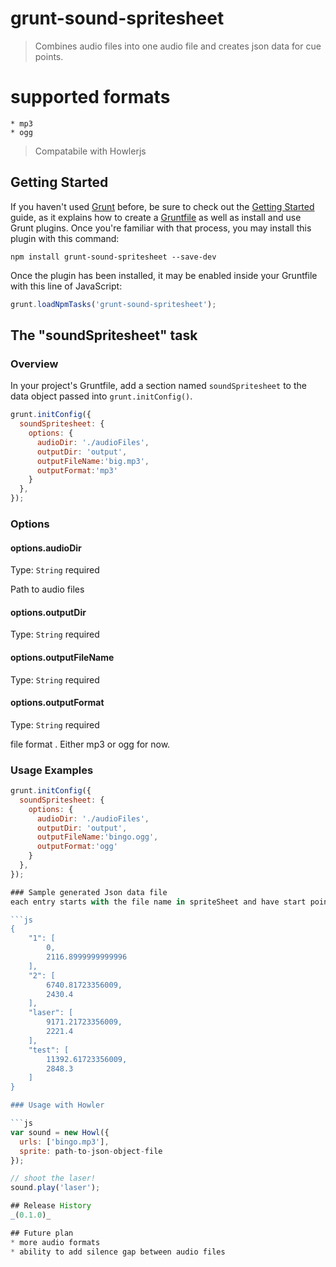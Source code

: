 # grunt-sound-spritesheet

> Combines audio files into one audio file and creates json data for cue points.

# supported formats
    * mp3
    * ogg


> Compatabile with Howlerjs

## Getting Started


If you haven't used [Grunt](http://gruntjs.com/) before, be sure to check out the [Getting Started](http://gruntjs.com/getting-started) guide, as it explains how to create a [Gruntfile](http://gruntjs.com/sample-gruntfile) as well as install and use Grunt plugins. Once you're familiar with that process, you may install this plugin with this command:

```shell
npm install grunt-sound-spritesheet --save-dev
```

Once the plugin has been installed, it may be enabled inside your Gruntfile with this line of JavaScript:

```js
grunt.loadNpmTasks('grunt-sound-spritesheet');
```

## The "soundSpritesheet" task

### Overview
In your project's Gruntfile, add a section named `soundSpritesheet` to the data object passed into `grunt.initConfig()`.

```js
grunt.initConfig({
  soundSpritesheet: {
    options: {
      audioDir: './audioFiles',
      outputDir: 'output',
      outputFileName:'big.mp3',
      outputFormat:'mp3'
    }
  },
});
```

### Options

#### options.audioDir
Type: `String`
required

Path to audio files

#### options.outputDir
Type: `String`
required

#### options.outputFileName
Type: `String`
required

#### options.outputFormat
Type: `String`
required

file format . Either mp3 or ogg for now.

### Usage Examples

```js
grunt.initConfig({
  soundSpritesheet: {
    options: {
      audioDir: './audioFiles',
      outputDir: 'output',
      outputFileName:'bingo.ogg',
      outputFormat:'ogg'
    }
  },
});

### Sample generated Json data file
each entry starts with the file name in spriteSheet and have start point and end points in an array

```js
{
    "1": [
        0,
        2116.8999999999996
    ],
    "2": [
        6740.81723356009,
        2430.4
    ],
    "laser": [
        9171.21723356009,
        2221.4
    ],
    "test": [
        11392.61723356009,
        2848.3
    ]
}

### Usage with Howler

```js
var sound = new Howl({
  urls: ['bingo.mp3'],
  sprite: path-to-json-object-file
});

// shoot the laser!
sound.play('laser');

## Release History
_(0.1.0)_

## Future plan
* more audio formats
* ability to add silence gap between audio files

